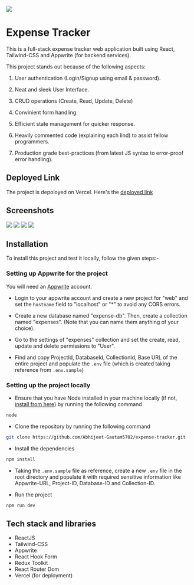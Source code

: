 ![](https://i.postimg.cc/MTc0tzH0/Screenshot-2024-08-30-232128.png)

# Expense Tracker

This is a full-stack expense tracker web application built using React, Tailwind-CSS and Appwrite (for backend services).

This project stands out because of the following aspects:

1. User authentication (Login/Signup using email & password).

2. Neat and sleek User Interface.

3. CRUD operations (Create, Read, Update, Delete)

4. Convinient form handling.

5. Efficient state management for quicker response.

6. Heavily commented code (explaining each lind) to assist fellow programmers.

7. Production grade best-practices (from latest JS syntax to error-proof error handling).

## Deployed Link

The project is depoloyed on Vercel. Here's the [deployed link](https://expense-tracker-indol-pi.vercel.app/)

## Screenshots

![](https://i.postimg.cc/wj6hZX3j/Screenshot-2024-08-30-232310.png)
![](https://i.postimg.cc/CK5bLwGy/Screenshot-2024-08-30-232202.png)
![](https://i.postimg.cc/GpfG46K4/Screenshot-2024-08-30-232224.png)
![](https://i.postimg.cc/P52mjC8z/Screenshot-2024-08-30-232253.png)

## Installation

To install this project and test it locally, follow the given steps:-

### Setting up Appwrite for the project

You will need an [Appwrite](https://www.appwrite.io/) account.

- Login to your appwrite account and create a new project for "web" and set the `hostname` field to "localhost" or "*" to avoid any CORS errors.

- Create a new database named "expense-db". Then, create a collection named "expenses". (Note that you can name them anything of your choice).

- Go to the settings of "expenses" collection and set the create, read, update and delete permissions to "User".

- Find and copy ProjectId, DatabaseId, CollectionId, Base URL of the entire project and populate the `.env` file (which is created taking reference from `.env.sample`)

### Setting up the project locally

- Ensure that you have Node installed in your machine locally (if not, [install from here](https://nodejs.org/en)) by running the following command  

```bash
node
```

- Clone the repository by running the following command

```bash
git clone https://github.com/Abhijeet-Gautam5702/expense-tracker.git
```

- Install the dependencies

```bash
npm install
```

- Taking the `.env.sample` file as reference, create a new `.env` file in the root directory and populate it with required sensitive information like Appwrite-URL, Project-ID, Database-ID and Collection-ID.

- Run the project

```bash
npm run dev
```

## Tech stack and libraries

- ReactJS
- Tailwind-CSS
- Appwrite
- React Hook Form
- Redux Toolkit
- React Router Dom
- Vercel (for deployment)
